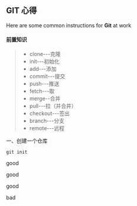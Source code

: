## GIT 心得

Here are some common instructions for **Git** at work


#### 前置知识

> * clone---克隆
> * init---初始化
> * add---添加
> * commit---提交
> * push---推送
> * fetch---取
> * merge--合并
> * pull---拉（并合并）
> * checkout---签出
> * branch---分支
> * remote---远程


一、创建一个仓库

`git init`

good

good

good

bad